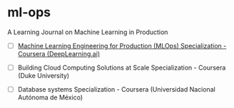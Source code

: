 # ml-ops
A Learning Journal on Machine Learning in Production  
- [ ] [Machine Learning Engineering for Production (MLOps) Specialization - Coursera (DeepLearning.ai)](https://github.com/khoaguin/ml-ops/tree/master/ml-engineering-for-production-cousera)  
- [ ] Building Cloud Computing Solutions at Scale Specialization - Coursera (Duke University)  
- [ ] Database systems Specialization - Coursera (Universidad Nacional Autónoma de México)


